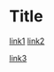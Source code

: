 # Title

[link1](https://something.com)
[link2](some-thing.html)
[  ]() 

[link3](https://google.com)